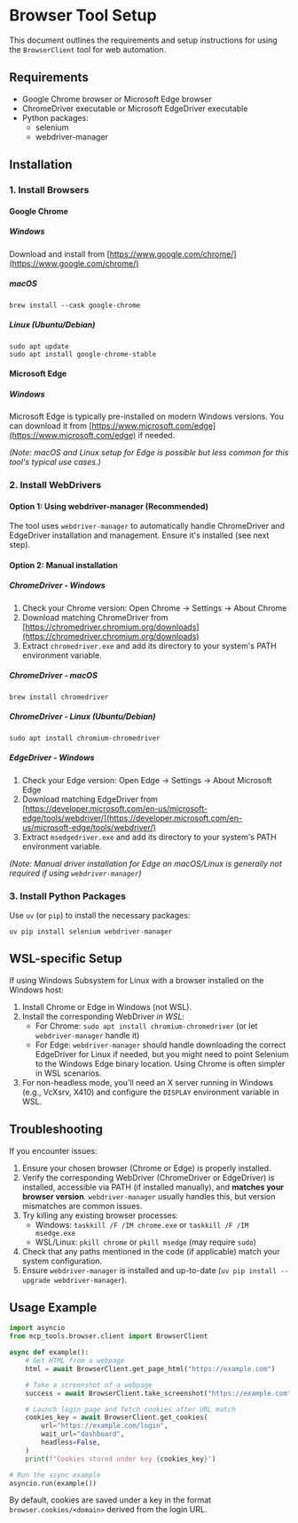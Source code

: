 # Browser Tool Setup

This document outlines the requirements and setup instructions for using the `BrowserClient` tool for web automation.

## Requirements

- Google Chrome browser or Microsoft Edge browser
- ChromeDriver executable or Microsoft EdgeDriver executable
- Python packages:
  - selenium
  - webdriver-manager

## Installation

### 1. Install Browsers

#### Google Chrome

##### Windows
Download and install from [https://www.google.com/chrome/](https://www.google.com/chrome/)

##### macOS
```
brew install --cask google-chrome
```

##### Linux (Ubuntu/Debian)
```
sudo apt update
sudo apt install google-chrome-stable
```

#### Microsoft Edge

##### Windows
Microsoft Edge is typically pre-installed on modern Windows versions. You can download it from [https://www.microsoft.com/edge](https://www.microsoft.com/edge) if needed.

*(Note: macOS and Linux setup for Edge is possible but less common for this tool's typical use cases.)*


### 2. Install WebDrivers

#### Option 1: Using webdriver-manager (Recommended)
The tool uses `webdriver-manager` to automatically handle ChromeDriver and EdgeDriver installation and management. Ensure it's installed (see next step).

#### Option 2: Manual installation

##### ChromeDriver - Windows
1. Check your Chrome version: Open Chrome -> Settings -> About Chrome
2. Download matching ChromeDriver from [https://chromedriver.chromium.org/downloads](https://chromedriver.chromium.org/downloads)
3. Extract `chromedriver.exe` and add its directory to your system's PATH environment variable.

##### ChromeDriver - macOS
```
brew install chromedriver
```

##### ChromeDriver - Linux (Ubuntu/Debian)
```
sudo apt install chromium-chromedriver
```

##### EdgeDriver - Windows
1. Check your Edge version: Open Edge -> Settings -> About Microsoft Edge
2. Download matching EdgeDriver from [https://developer.microsoft.com/en-us/microsoft-edge/tools/webdriver/](https://developer.microsoft.com/en-us/microsoft-edge/tools/webdriver/)
3. Extract `msedgedriver.exe` and add its directory to your system's PATH environment variable.

*(Note: Manual driver installation for Edge on macOS/Linux is generally not required if using `webdriver-manager`)*


### 3. Install Python Packages
Use `uv` (or `pip`) to install the necessary packages:
```
uv pip install selenium webdriver-manager
```

## WSL-specific Setup

If using Windows Subsystem for Linux with a browser installed on the Windows host:

1. Install Chrome or Edge in Windows (not WSL).
2. Install the corresponding WebDriver *in WSL*:
   - For Chrome: `sudo apt install chromium-chromedriver` (or let `webdriver-manager` handle it)
   - For Edge: `webdriver-manager` should handle downloading the correct EdgeDriver for Linux if needed, but you might need to point Selenium to the Windows Edge binary location. Using Chrome is often simpler in WSL scenarios.
3. For non-headless mode, you'll need an X server running in Windows (e.g., VcXsrv, X410) and configure the `DISPLAY` environment variable in WSL.

## Troubleshooting

If you encounter issues:

1. Ensure your chosen browser (Chrome or Edge) is properly installed.
2. Verify the corresponding WebDriver (ChromeDriver or EdgeDriver) is installed, accessible via PATH (if installed manually), and **matches your browser version**. `webdriver-manager` usually handles this, but version mismatches are common issues.
3. Try killing any existing browser processes:
   - Windows: `taskkill /F /IM chrome.exe` or `taskkill /F /IM msedge.exe`
   - WSL/Linux: `pkill chrome` or `pkill msedge` (may require `sudo`)
4. Check that any paths mentioned in the code (if applicable) match your system configuration.
5. Ensure `webdriver-manager` is installed and up-to-date (`uv pip install --upgrade webdriver-manager`).

## Usage Example

```python
import asyncio
from mcp_tools.browser.client import BrowserClient

async def example():
    # Get HTML from a webpage
    html = await BrowserClient.get_page_html("https://example.com")

    # Take a screenshot of a webpage
    success = await BrowserClient.take_screenshot("https://example.com", "screenshot.png")

    # Launch login page and fetch cookies after URL match
    cookies_key = await BrowserClient.get_cookies(
        url="https://example.com/login",
        wait_url="dashboard",
        headless=False,
    )
    print(f"Cookies stored under key {cookies_key}")

# Run the async example
asyncio.run(example())
```

By default, cookies are saved under a key in the format `browser.cookies/<domain>`
derived from the login URL.
